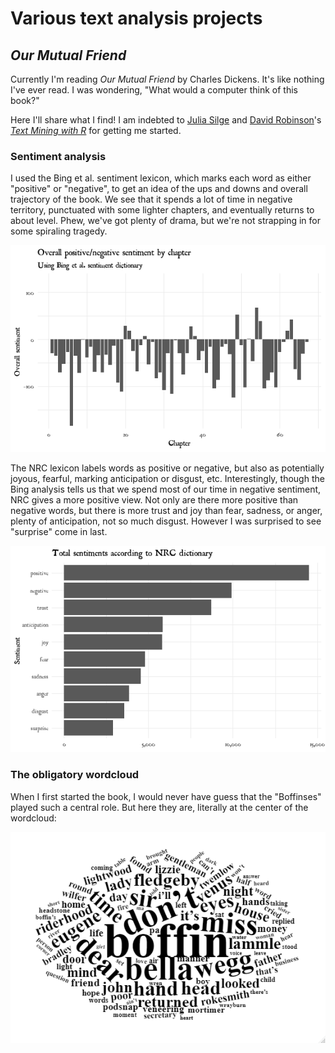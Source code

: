 # Various text analysis projects

## *Our Mutual Friend*

Currently I'm reading *Our Mutual Friend* by Charles Dickens. It's like nothing I've ever read. I was wondering, "What would a computer think of this book?"

Here I'll share what I find! I am indebted to [Julia Silge](https://twitter.com/juliasilge) and [David Robinson](https://twitter.com/drob)'s [*Text Mining with R*](https://www.tidytextmining.com/) for getting me started.

### Sentiment analysis

I used the Bing et al. sentiment lexicon, which marks each word as either "positive" or "negative", to get an idea of the ups and downs and overall trajectory of the book. We see that it spends a lot of time in negative territory, punctuated with some lighter chapters, and eventually returns to about level. Phew, we've got plenty of drama, but we're not strapping in for some spiraling tragedy.

![](our_mutual_friend/omf_bing1.png)

The NRC lexicon labels words as positive or negative, but also as potentially joyous, fearful, marking anticipation or disgust, etc. Interestingly, though the Bing analysis tells us that we spend most of our time in negative sentiment, NRC gives a more positive view. Not only are there more positive than negative words, but there is more trust and joy than fear, sadness, or anger, plenty of anticipation, not so much disgust. However I was surprised to see "surprise" come in last.

![](our_mutual_friend/omf_nrc1.png)

### The obligatory wordcloud

When I first started the book, I would never have guess that the "Boffinses" played such a central role. But here they are, literally at the center of the wordcloud:

![](our_mutual_friend/omf_wordcloud.png)
